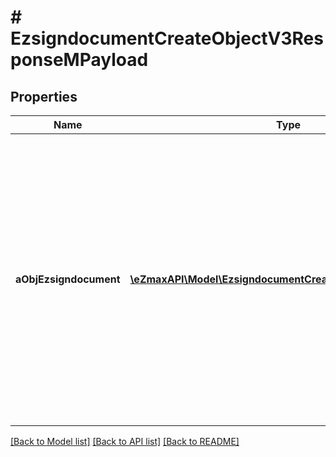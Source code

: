 # # EzsigndocumentCreateObjectV3ResponseMPayload

## Properties

Name | Type | Description | Notes
------------ | ------------- | ------------- | -------------
**aObjEzsigndocument** | [**\eZmaxAPI\Model\EzsigndocumentCreateElementV3Response[]**](EzsigndocumentCreateElementV3Response.md) | An array of objets that contain unique IDs representing the object that were requested to be created and possibly matching template IDs.  They are returned in the same order as the array containing the objects to be created that was sent in the request. |

[[Back to Model list]](../../README.md#models) [[Back to API list]](../../README.md#endpoints) [[Back to README]](../../README.md)
